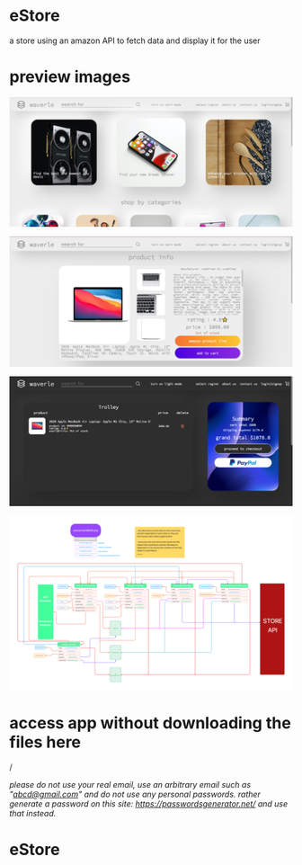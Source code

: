 # eStore
a store using an amazon API to fetch data and display it for the user

# preview images
![store page](presentationstuff/store.png "store page")

![product Details](presentationstuff/productDetails.png "product Details")

![cart img](presentationstuff/cart.png "cart img")

![structure diagram](presentationstuff/estore%20structure.png "structure diagram")

# access app without downloading the files here
/

*please do not use your real email, use an arbitrary email such as "abcd@gmail.com" and do not use any personal passwords. rather generate a password on this site: https://passwordsgenerator.net/ and use that instead.*

# eStore
